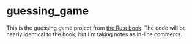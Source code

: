 # guessing_game
This is the guessing game project from [the Rust
book](https://doc.rust-lang.org/book/ch02-00-guessing-game-tutorial.html). The code will be nearly identical to the book, but I'm taking notes as in-line comments.
